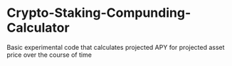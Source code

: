 # Crypto-Staking-Compunding-Calculator
Basic experimental code that calculates projected APY for projected asset price over the course of time
